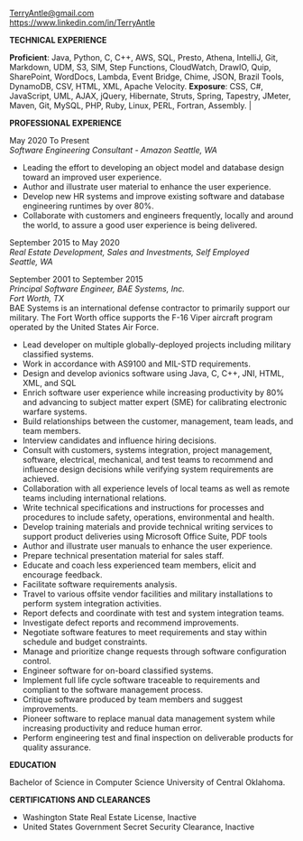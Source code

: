                                                                   
 TerryAntle@gmail.com         
 https://www.linkedin.com/in/TerryAntle 



**TECHNICAL EXPERIENCE**

**Proficient**: Java, Python, C, C++, AWS, SQL, Presto, Athena, IntelliJ, Git, Markdown, UDM, S3, SIM, Step Functions, CloudWatch, DrawIO, Quip, SharePoint, WordDocs, Lambda, Event Bridge, Chime, JSON, Brazil Tools, DynamoDB, CSV, HTML, XML, Apache Velocity.
**Exposure**: CSS, C#, JavaScript, UML, AJAX, jQuery, Hibernate, Struts, Spring, Tapestry, JMeter, Maven, Git, MySQL, PHP, Ruby, Linux, PERL, Fortran, Assembly. |

**PROFESSIONAL EXPERIENCE**

May 2020 To Present<br>
*Software Engineering Consultant - Amazon*
*Seattle, WA*
- Leading the effort to developing an object model and database design toward an improved user experience.
- Author and illustrate user material to enhance the user experience.
- Develop new HR systems and improve existing software and database engineering runtimes by over 80%.
- Collaborate with customers and engineers frequently, locally and around the world, to assure a good user experience is being delivered.

September 2015 to May 2020<br>
*Real Estate Development, Sales and Investments, Self Employed*<br>
*Seattle, WA*

September 2001 to September 2015<br>
*Principal Software Engineer, BAE Systems, Inc.*<br>
*Fort Worth, TX*<br>
BAE Systems is an international defense contractor to primarily support our military. The Fort Worth office supports the F-16 Viper aircraft program operated by the United States Air Force.<br>

- Lead developer on multiple globally-deployed projects including military classified systems.
- Work in accordance with AS9100 and MIL-STD requirements.
- Design and develop avionics software using Java, C, C++, JNI, HTML, XML, and SQL
- Enrich software user experience while increasing productivity by 80% and advancing to subject matter expert (SME) for calibrating electronic warfare systems.
- Build relationships between the customer, management, team leads, and team members.
- Interview candidates and influence hiring decisions.
- Consult with customers, systems integration, project management, software, electrical, mechanical, and test teams to recommend and influence design decisions while verifying system requirements are achieved. 
- Collaboration with all experience levels of local teams as well as remote teams including international relations.
- Write technical specifications and instructions for processes and procedures to include safety, operations, environmental and health.
- Develop training materials and provide technical writing services to support product deliveries using Microsoft Office Suite, PDF tools
- Author and illustrate user manuals to enhance the user experience.
- Prepare technical presentation material for sales staff.
- Educate and coach less experienced team members, elicit and encourage feedback.
- Facilitate software requirements analysis.
- Travel to various offsite vendor facilities and military installations to perform system integration activities. 
- Report defects and coordinate with test and system integration teams.
- Investigate defect reports and recommend improvements.
- Negotiate software features to meet requirements and stay within schedule and budget constraints.
- Manage and prioritize change requests through software configuration control.
- Engineer software for on-board classified systems.
- Implement full life cycle software traceable to requirements and compliant to the software management process.
- Critique software produced by team members and suggest improvements.
- Pioneer software to replace manual data management system while increasing productivity and reduce human error.
- Perform engineering test and final inspection on deliverable products for quality assurance.

**EDUCATION**

Bachelor of Science in Computer Science
University of Central Oklahoma.

**CERTIFICATIONS AND CLEARANCES**

- Washington State Real Estate License, Inactive
- United States Government Secret Security Clearance, Inactive

  

